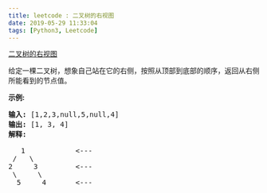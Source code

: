 ```yaml
---
title: leetcode : 二叉树的右视图
date: 2019-05-29 11:33:04
tags: [Python3, Leetcode]
---
```


[二叉树的右视图](https://leetcode-cn.com/problems/binary-tree-right-side-view/)

<p>给定一棵二叉树，想象自己站在它的右侧，按照从顶部到底部的顺序，返回从右侧所能看到的节点值。</p>

<!-- more -->

<p><strong>示例:</strong></p>

<pre><strong>输入:</strong>&nbsp;[1,2,3,null,5,null,4]
<strong>输出:</strong>&nbsp;[1, 3, 4]
<strong>解释:
</strong>
   1            &lt;---
 /   \
2     3         &lt;---
 \     \
  5     4       &lt;---
</pre>
